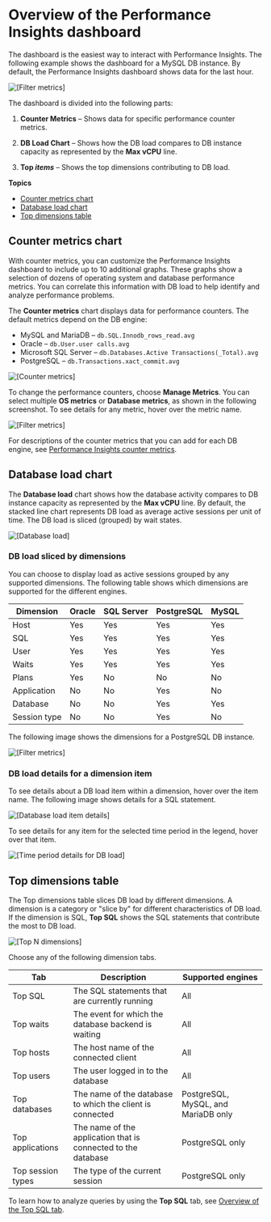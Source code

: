 # Overview of the Performance Insights dashboard<a name="USER_PerfInsights.UsingDashboard.Components"></a>

The dashboard is the easiest way to interact with Performance Insights\. The following example shows the dashboard for a MySQL DB instance\. By default, the Performance Insights dashboard shows data for the last hour\.

![\[Filter metrics\]](http://docs.aws.amazon.com/AmazonRDS/latest/UserGuide/./images/perf_insights_0b.png)

The dashboard is divided into the following parts:

1. **Counter Metrics** – Shows data for specific performance counter metrics\.

1. **DB Load Chart** – Shows how the DB load compares to DB instance capacity as represented by the **Max vCPU** line\.

1.  **Top *items*** – Shows the top dimensions contributing to DB load\.

**Topics**
+ [Counter metrics chart](#USER_PerfInsights.UsingDashboard.Components.Countermetrics)
+ [Database load chart](#USER_PerfInsights.UsingDashboard.Components.AvgActiveSessions)
+ [Top dimensions table](#USER_PerfInsights.UsingDashboard.Components.AvgActiveSessions.TopLoadItemsTable)

## Counter metrics chart<a name="USER_PerfInsights.UsingDashboard.Components.Countermetrics"></a>

With counter metrics, you can customize the Performance Insights dashboard to include up to 10 additional graphs\. These graphs show a selection of dozens of operating system and database performance metrics\. You can correlate this information with DB load to help identify and analyze performance problems\.

 The **Counter metrics** chart displays data for performance counters\. The default metrics depend on the DB engine:
+ MySQL and MariaDB – `db.SQL.Innodb_rows_read.avg`
+ Oracle – `db.User.user calls.avg`
+ Microsoft SQL Server – `db.Databases.Active Transactions(_Total).avg`
+ PostgreSQL – `db.Transactions.xact_commit.avg`

![\[Counter metrics\]](http://docs.aws.amazon.com/AmazonRDS/latest/UserGuide/./images/oracle_perf_insights_counters.png)

To change the performance counters, choose **Manage Metrics**\. You can select multiple **OS metrics** or **Database metrics**, as shown in the following screenshot\. To see details for any metric, hover over the metric name\.

![\[Filter metrics\]](http://docs.aws.amazon.com/AmazonRDS/latest/UserGuide/./images/perf_insights_select_metrics.png)

For descriptions of the counter metrics that you can add for each DB engine, see [Performance Insights counter metrics](USER_PerfInsights_Counters.md)\.

## Database load chart<a name="USER_PerfInsights.UsingDashboard.Components.AvgActiveSessions"></a>

The **Database load** chart shows how the database activity compares to DB instance capacity as represented by the **Max vCPU** line\. By default, the stacked line chart represents DB load as average active sessions per unit of time\. The DB load is sliced \(grouped\) by wait states\. 

![\[Database load\]](http://docs.aws.amazon.com/AmazonRDS/latest/UserGuide/./images/perf_insights_2.png)

### DB load sliced by dimensions<a name="USER_PerfInsights.UsingDashboard.Components.AvgActiveSessions.dims"></a>

You can choose to display load as active sessions grouped by any supported dimensions\. The following table shows which dimensions are supported for the different engines\.


| Dimension | Oracle | SQL Server | PostgreSQL | MySQL | 
| --- | --- | --- | --- | --- | 
|  Host  |  Yes  |  Yes  |  Yes  |  Yes  | 
|  SQL  |  Yes  |  Yes  |  Yes  |  Yes  | 
|  User  |  Yes  |  Yes  |  Yes  |  Yes  | 
|  Waits  |  Yes  |  Yes  |  Yes  |  Yes  | 
|  Plans  |  Yes  |  No  |  No  |  No  | 
|  Application  |  No  |  No  |  Yes  |  No  | 
|  Database  |  No  |  No  |  Yes  |  Yes  | 
|  Session type  |  No  |  No  |  Yes  |  No  | 

The following image shows the dimensions for a PostgreSQL DB instance\.

![\[Filter metrics\]](http://docs.aws.amazon.com/AmazonRDS/latest/UserGuide/./images/perf_insights_2b.png)

### DB load details for a dimension item<a name="USER_PerfInsights.UsingDashboard.Components.AvgActiveSessions.item-details"></a>

To see details about a DB load item within a dimension, hover over the item name\. The following image shows details for a SQL statement\.

![\[Database load item details\]](http://docs.aws.amazon.com/AmazonRDS/latest/UserGuide/./images/perf_insights_2c.png)

To see details for any item for the selected time period in the legend, hover over that item\.

![\[Time period details for DB load\]](http://docs.aws.amazon.com/AmazonRDS/latest/UserGuide/./images/perf_insights_3.png)

## Top dimensions table<a name="USER_PerfInsights.UsingDashboard.Components.AvgActiveSessions.TopLoadItemsTable"></a>

The Top dimensions table slices DB load by different dimensions\. A dimension is a category or "slice by" for different characteristics of DB load\. If the dimension is SQL, **Top SQL** shows the SQL statements that contribute the most to DB load\.

![\[Top N dimensions\]](http://docs.aws.amazon.com/AmazonRDS/latest/UserGuide/./images/perf_insights_4c.png)

Choose any of the following dimension tabs\.


| Tab | Description | Supported engines | 
| --- | --- | --- | 
|  Top SQL  |  The SQL statements that are currently running  |  All  | 
|  Top waits  |  The event for which the database backend is waiting  |  All  | 
|  Top hosts  |  The host name of the connected client  |  All  | 
|  Top users  |  The user logged in to the database  |  All  | 
|  Top databases  |  The name of the database to which the client is connected  |  PostgreSQL, MySQL, and MariaDB only  | 
|  Top applications  |  The name of the application that is connected to the database  |  PostgreSQL only  | 
|  Top session types  |  The type of the current session  | PostgreSQL only | 

To learn how to analyze queries by using the **Top SQL** tab, see [Overview of the Top SQL tab](USER_PerfInsights.UsingDashboard.Components.AvgActiveSessions.TopLoadItemsTable.TopSQL.md)\.